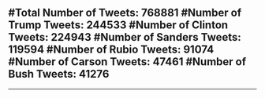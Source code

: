 #Total Number of Tweets: 768881 
#Number of Trump Tweets: 244533
#Number of Clinton Tweets: 224943
#Number of Sanders Tweets: 119594
#Number of Rubio Tweets: 91074
#Number of Carson Tweets: 47461
#Number of Bush Tweets: 41276
---
---
